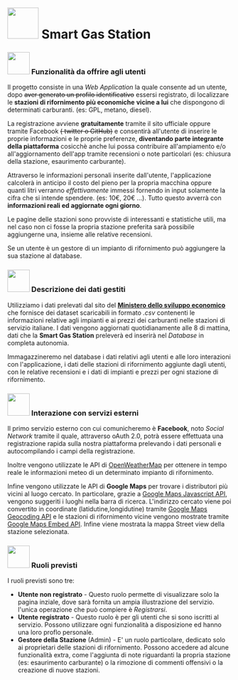 # <img src="http://cdn.onlinewebfonts.com/svg/img_403829.png" width="70px" /> Smart Gas Station



### <img src="https://encrypted-tbn0.gstatic.com/images?q=tbn:ANd9GcQneNR5549RqlG4fRgDc2db2jif6cqa-yUtkWf9ATx6KPePNw26oQ" width="50px" /> Funzionalità da offrire agli utenti

Il progetto consiste in una *Web Application* la quale consente ad un utente, dopo ~~aver generato un profilo identificativo~~ essersi registrato, di localizzare le **stazioni di rifornimento più economiche** **vicine a lui** che dispongono di determinati carburanti. (es: GPL, metano, diesel). 

La registrazione avviene **gratuitamente** tramite il sito ufficiale oppure tramite Facebook ~~( twitter o GitHub)~~ e consentirà all'utente di inserire le proprie informazioni e le proprie preferenze, **diventando parte integrante della piattaforma** cosicchè anche lui possa contribuire all'ampiamento e/o all'aggiornamento dell'app tramite recensioni o note particolari (es: chiusura della stazione, esaurimento carburante). 

Attraverso le informazioni personali inserite dall'utente, l'applicazione calcolerà in anticipo il costo del pieno per la propria macchina oppure quanti litri verranno *effettivamente* immessi fornendo in input solamente la cifra che si intende spendere. (es: 10€, 20€ …). 
Tutto questo avverrà con **informazioni reali ed aggiornate ogni giorno**. 

Le pagine delle stazioni sono provviste di interessanti e statistiche utili, ma nel caso non ci fosse la propria stazione preferita sarà possibile aggiungerne una, insieme alle relative recensioni.

Se un utente è un gestore di un impianto di rifornimento può aggiungere la sua stazione al database.





### <img src="https://cdn.pixabay.com/photo/2016/03/31/19/15/gear-1294844_960_720.png" width="50px" />  Descrizione dei dati gestiti

Utilizziamo i dati prelevati dal sito del [**Ministero dello sviluppo economico**](http://www.sviluppoeconomico.gov.it/index.php/it/open-data/elenco-dataset/2032336-carburanti-prezzi-praticati-e-anagrafica-degli-impianti1) che fornisce dei dataset scaricabili in formato *.csv* contenenti le informazioni relative agli impianti e ai prezzi dei carburanti nelle stazioni di servizio italiane. I dati vengono aggiornati quotidianamente alle 8 di mattina, dati che la **Smart Gas Station** preleverà ed inserirà nel *Database* in completa autonomia.

Immagazzineremo nel database i dati relativi agli utenti e alle loro interazioni con l'applicazione, i dati delle stazioni di rifornimento aggiunte dagli utenti, con le relative recensioni e i dati di impianti e prezzi per ogni stazione di rifornimento.







### <img src="https://d30y9cdsu7xlg0.cloudfront.net/png/25183-200.png" width="50px" />  Interazione con servizi esterni

Il primo servizio esterno con cui comunicheremo è **Facebook**, noto *Social Network* tramite il quale, attraverso oAuth 2.0, potrà essere effettuata una registrazione rapida sulla nostra piattaforma prelevando i dati personali e autocompilando i campi della registrazione.

Inoltre vengono utilizzate le API di [OpenWeatherMap](https://openweathermap.org/current) per ottenere in tempo reale le informazioni meteo di un determinato impianto di rifornimento.

Infine vengono utilizzate le API di **Google Maps** per trovare i distributori più vicini al luogo cercato. In particolare, grazie a [Google Maps Javascript API](https://developers.google.com/maps/documentation/javascript/examples/places-autocomplete), vengono suggeriti i luoghi nella barra di ricerca. L'indirizzo cercato viene poi convertito in coordinate (latidutine,longidutine) tramite [Google Maps Geocoding API](https://developers.google.com/maps/documentation/geocoding/start?hl=it) e le stazioni di rifornimento vicine vengono mostrate tramite [Google Maps Embed API](https://developers.google.com/maps/documentation/embed/?hl=it). Infine viene mostrata la mappa Street view della stazione selezionata.





### <img src="https://d30y9cdsu7xlg0.cloudfront.net/png/584468-200.png" width="50px" />  Ruoli previsti

I ruoli previsti sono tre:

- **Utente non registrato** - Questo ruolo permette di visualizzare solo la pagina inziale, dove sarà fornita un ampia illustrazione del servizio. l'unica operazione che può compiere è *Registrarsi*.
- **Utente registrato** - Questo ruolo è per gli utenti che si sono iscritti al servizio. Possono utilizzare ogni funzionalità a disposizione ed hanno una loro proflo personale.
- **Gestore della Stazione** (Admin) -  E' un ruolo particolare, dedicato solo ai proprietari delle stazioni di rifornimento. Possono accedere ad alcune funzionalità extra, come l'aggiunta di note riguardanti la propria stazione (es: esaurimento carburante) o la rimozione di commenti offensivi o la creazione di nuove stazioni.